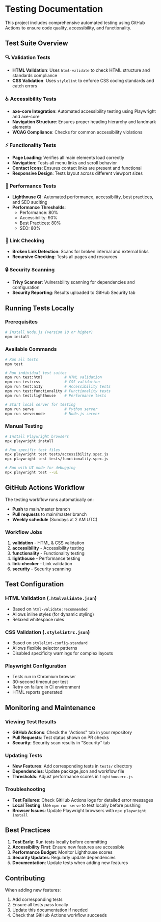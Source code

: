 # Testing Documentation

This project includes comprehensive automated testing using GitHub Actions to ensure code quality, accessibility, and functionality.

## Test Suite Overview

### 🔍 **Validation Tests**
- **HTML Validation**: Uses `html-validate` to check HTML structure and standards compliance
- **CSS Validation**: Uses `stylelint` to enforce CSS coding standards and catch errors

### ♿ **Accessibility Tests**
- **axe-core Integration**: Automated accessibility testing using Playwright and axe-core
- **Navigation Structure**: Ensures proper heading hierarchy and landmark elements
- **WCAG Compliance**: Checks for common accessibility violations

### ⚡ **Functionality Tests**
- **Page Loading**: Verifies all main elements load correctly
- **Navigation**: Tests all menu links and scroll behavior
- **Contact Icons**: Ensures contact links are present and functional
- **Responsive Design**: Tests layout across different viewport sizes

### 🚀 **Performance Tests**
- **Lighthouse CI**: Automated performance, accessibility, best practices, and SEO auditing
- **Performance Thresholds**: 
  - Performance: 80%
  - Accessibility: 90%
  - Best Practices: 80%
  - SEO: 80%

### 🔗 **Link Checking**
- **Broken Link Detection**: Scans for broken internal and external links
- **Recursive Checking**: Tests all pages and resources

### 🔒 **Security Scanning**
- **Trivy Scanner**: Vulnerability scanning for dependencies and configuration
- **Security Reporting**: Results uploaded to GitHub Security tab

## Running Tests Locally

### Prerequisites
```bash
# Install Node.js (version 18 or higher)
npm install
```

### Available Commands
```bash
# Run all tests
npm test

# Run individual test suites
npm run test:html          # HTML validation
npm run test:css           # CSS validation
npm run test:a11y          # Accessibility tests
npm run test:functionality # Functionality tests
npm run test:lighthouse    # Performance tests

# Start local server for testing
npm run serve              # Python server
npm run serve:node         # Node.js server
```

### Manual Testing
```bash
# Install Playwright browsers
npx playwright install

# Run specific test files
npx playwright test tests/accessibility.spec.js
npx playwright test tests/functionality.spec.js

# Run with UI mode for debugging
npx playwright test --ui
```

## GitHub Actions Workflow

The testing workflow runs automatically on:
- **Push** to main/master branch
- **Pull requests** to main/master branch
- **Weekly schedule** (Sundays at 2 AM UTC)

### Workflow Jobs
1. **validation** - HTML & CSS validation
2. **accessibility** - Accessibility testing
3. **functionality** - Functionality testing
4. **lighthouse** - Performance testing
5. **link-checker** - Link validation
6. **security** - Security scanning

## Test Configuration

### HTML Validation (`.htmlvalidate.json`)
- Based on `html-validate:recommended`
- Allows inline styles (for dynamic styling)
- Relaxed whitespace rules

### CSS Validation (`.stylelintrc.json`)
- Based on `stylelint-config-standard`
- Allows flexible selector patterns
- Disabled specificity warnings for complex layouts

### Playwright Configuration
- Tests run in Chromium browser
- 30-second timeout per test
- Retry on failure in CI environment
- HTML reports generated

## Monitoring and Maintenance

### Viewing Test Results
- **GitHub Actions**: Check the "Actions" tab in your repository
- **Pull Requests**: Test status shown on PR checks
- **Security**: Security scan results in "Security" tab

### Updating Tests
- **New Features**: Add corresponding tests in `tests/` directory
- **Dependencies**: Update package.json and workflow file
- **Thresholds**: Adjust performance scores in `lighthouserc.js`

### Troubleshooting
- **Test Failures**: Check GitHub Actions logs for detailed error messages
- **Local Testing**: Use `npm run serve` to test locally before pushing
- **Browser Issues**: Update Playwright browsers with `npx playwright install`

## Best Practices

1. **Test Early**: Run tests locally before committing
2. **Accessibility First**: Ensure new features are accessible
3. **Performance Budget**: Monitor Lighthouse scores
4. **Security Updates**: Regularly update dependencies
5. **Documentation**: Update tests when adding new features

## Contributing

When adding new features:
1. Add corresponding tests
2. Ensure all tests pass locally
3. Update this documentation if needed
4. Check that GitHub Actions workflow succeeds